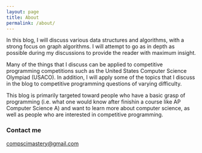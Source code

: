 ```yaml
---
layout: page
title: About
permalink: /about/
---
```


In this blog, I will discuss various data structures and algorithms, with a strong focus on graph algorithms. I will attempt to go as in depth as possible during my discussions to provide the reader with maximum insight. 

Many of the things that I discuss can be applied to competitive programming competitions such as the United States Computer Science Olympiad (USACO). In addition, I will apply some of the topics that I discuss in the blog to competitive programming questions of varying difficulty. 

This blog is primarily targeted toward people who have a basic grasp of programming (i.e. what one would know after finishin a course like AP Computer Science A) and want to learn more about computer science, as well as people who are interested in competitive programming.   
  
### Contact me

[compscimastery@gmail.com](mailto:compscimastery@gmail.com)
